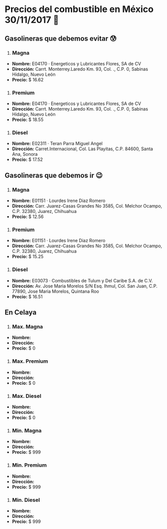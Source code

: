 # Precios del combustible en México 30/11/2017 :car:

## Gasolineras que debemos evitar :cold_sweat:
1. ### Magna
  * **Nombre:** E04170 · Energeticos y Lubricantes Flores, SA de CV                                                                              
  * **Dirección:** Carrt. Monterrey.Laredo Km. 93, Col. ., C.P. 0, Sabinas Hidalgo, Nuevo León
  * **Precio:** $ 16.62

1. ### Premium
  * **Nombre:** E04170 · Energeticos y Lubricantes Flores, SA de CV                                                                              
  * **Dirección:** Carrt. Monterrey.Laredo Km. 93, Col. ., C.P. 0, Sabinas Hidalgo, Nuevo León
  * **Precio:** $ 18.55

1. ### Diesel
  * **Nombre:** E02311 · Teran Parra Miguel Angel                                                                                                
  * **Dirección:** Carret.Internacional, Col. Las Playitas, C.P. 84600, Santa Ana, Sonora
  * **Precio:** $ 17.52


## Gasolineras que debemos ir :wink:
1. ### Magna
  * **Nombre:** E01151 · Lourdes Irene Diaz Romero                                                                                               
  * **Dirección:** Carr. Juarez-Casas Grandes No 3585, Col. Melchor Ocampo, C.P. 32380, Juarez, Chihuahua
  * **Precio:** $ 12.56

1. ### Premium
  * **Nombre:** E01151 · Lourdes Irene Diaz Romero                                                                                               
  * **Dirección:** Carr. Juarez-Casas Grandes No 3585, Col. Melchor Ocampo, C.P. 32380, Juarez, Chihuahua
  * **Precio:** $ 15.25

1. ### Diesel
  * **Nombre:** E03073 · Combustibles de Tulum y Del Caribe S.A. de  C.V.
  * **Dirección:** Av. Jose Maria Morelos S/N Esq. Ihmul, Col. San Juan, C.P. 77890, Jose Maria Morelos, Quintana Roo
  * **Precio:** $ 16.51


## En Celaya
1. ### Max. Magna
  * **Nombre:** 
  * **Dirección:** 
  * **Precio:** $ 0

1. ### Max. Premium
  * **Nombre:** 
  * **Dirección:** 
  * **Precio:** $ 0

1. ### Max. Diesel
  * **Nombre:** 
  * **Dirección:** 
  * **Precio:** $ 0
1. ### Min. Magna
  * **Nombre:** 
  * **Dirección:** 
  * **Precio:** $ 999

1. ### Min. Premium
  * **Nombre:** 
  * **Dirección:** 
  * **Precio:** $ 999

1. ### Min. Diesel
  * **Nombre:** 
  * **Dirección:** 
  * **Precio:** $ 999